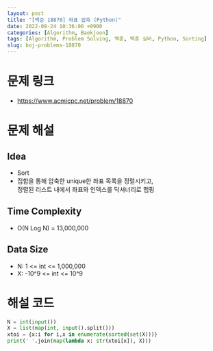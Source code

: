 ```yaml
---
layout: post
title: "[백준 18870] 좌표 압축 (Python)"
date: 2022-08-24 10:36:00 +0900
categories: [Algorithm, Baekjoon]
tags: [Algorithm, Problem Solving, 백준, 백준 실버, Python, Sorting]
slug: boj-problems-18870
---
```


# 문제 링크
- https://www.acmicpc.net/problem/18870

# 문제 해설

## Idea
- Sort
- 집합을 통해 압축한 unique한 좌표 목록을 정렬시키고,   
  정렬된 리스트 내에서 좌표와 인덱스를 딕셔너리로 맵핑

## Time Complexity
- O(N Log N) = 13,000,000

## Data Size
- N: 1 <= int <= 1,000,000
- X: -10^9 <= int <= 10^9

# 해설 코드

```python
N = int(input())
X = list(map(int, input().split()))
xtoi = {x:i for i,x in enumerate(sorted(set(X)))}
print(' '.join(map(lambda x: str(xtoi[x]), X)))
```